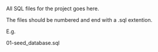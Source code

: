 All SQL files for the project goes here.

The files should be numbered and end with a .sql extention.

E.g.

01-seed_database.sql


